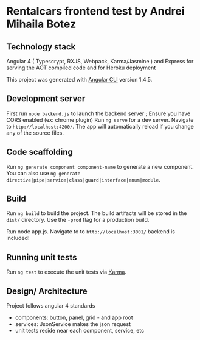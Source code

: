 # Rentalcars frontend test by Andrei Mihaila Botez 

## Technology stack
Angular 4 ( Typescrypt, RXJS, Webpack, Karma/Jasmine ) and Express for serving the AOT compiled code and for Heroku deployment

This project was generated with [Angular CLI](https://github.com/angular/angular-cli) version 1.4.5.

## Development server
First run `node backend.js` to launch the backend server ; Ensure you have CORS enabled (ex: chrome plugin)
Run `ng serve` for a dev server. Navigate to `http://localhost:4200/`. The app will automatically reload if you change any of the source files.

## Code scaffolding

Run `ng generate component component-name` to generate a new component. You can also use `ng generate directive|pipe|service|class|guard|interface|enum|module`.

## Build

Run `ng build` to build the project. The build artifacts will be stored in the `dist/` directory. Use the `-prod` flag for a production build.

Run node app.js. Navigate to to `http://localhost:3001/` backend is included!

## Running unit tests

Run `ng test` to execute the unit tests via [Karma](https://karma-runner.github.io).

## Design/ Architecture
Project follows angular 4 standards
- components: button, panel, grid - and app root
- services: JsonService makes the json request
- unit tests reside near each component, service, etc

